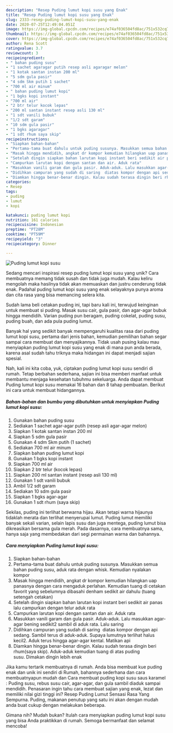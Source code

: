```yaml
---
description: "Resep Puding lumut kopi susu yang Enak"
title: "Resep Puding lumut kopi susu yang Enak"
slug: 2333-resep-puding-lumut-kopi-susu-yang-enak
date: 2020-07-25T12:49:04.051Z
image: https://img-global.cpcdn.com/recipes/e74af036504fd8ac/751x532cq70/puding-lumut-kopi-susu-foto-resep-utama.jpg
thumbnail: https://img-global.cpcdn.com/recipes/e74af036504fd8ac/751x532cq70/puding-lumut-kopi-susu-foto-resep-utama.jpg
cover: https://img-global.cpcdn.com/recipes/e74af036504fd8ac/751x532cq70/puding-lumut-kopi-susu-foto-resep-utama.jpg
author: Rena Scott
ratingvalue: 3.7
reviewcount: 3
recipeingredient:
- " bahan puding susu"
- "1 sachet agaragar putih resep asli agaragar melon"
- "1 kotak santan instan 200 ml"
- "5 sdm gula pasir"
- "4 sdm Skm putih 1 sachet"
- "700 ml air minum"
- " bahan puding lumut kopi"
- "1 bgks kopi instant"
- "700 ml air"
- "2 btr telur kocok lepas"
- "200 ml santan instant resep asli 130 ml"
- "1 sdt vanili bubuk"
- "1/2 sdt garam"
- "10 sdm gula pasir"
- "1 bgks agaragar"
- "1 sdt rhum saya skip"
recipeinstructions:
- "Siapkan bahan-bahan"
- "Pertama-tama buat dahulu untuk puding susunya. Masukkan semua bahan puding susu, aduk rata dengan whisk. Kemudian nyalakan kompor"
- "Masak hingga mendidih, angkat dr kompor kemudian hilangkan uap panasnya dengan cara mengaduk perlahan. Kemudian tuang di cetakan favorit yang sebelumnya dibasahi denham sedikit air dahulu (tuang setengah cetakan)"
- "Setelah dingin siapkan bahan larutan kopi instant beri sedikit air panas lalu campurkan dengan telur aduk rata"
- "Campurkan larutan kopi dengan santan dan air. Aduk rata"
- "Masukkan vanili garam dan gula pasir. Aduk-aduk. Lalu masukkan agar-agar bening sedikit2 sambil di aduk rata. Lalu saring"
- "Didihkan campuran yang sudah di saring  diatas kompor dengan api sedang. Sambil terus di aduk-aduk. Supaya lumutnya terlihat halus kecil2. Aduk terus hingga agar-agar kental. Matikan api"
- "Diamkan hingga benar-benar dingin. Kalau sudah terasa dingin beri rhum(saya skip). Aduk-aduk kemudian tuang di atas puding susu. Dimakan dingin lebih enak"
categories:
- Resep
tags:
- puding
- lumut
- kopi

katakunci: puding lumut kopi 
nutrition: 161 calories
recipecuisine: Indonesian
preptime: "PT28M"
cooktime: "PT59M"
recipeyield: "3"
recipecategory: Dinner

---
```



![Puding lumut kopi susu](https://img-global.cpcdn.com/recipes/e74af036504fd8ac/751x532cq70/puding-lumut-kopi-susu-foto-resep-utama.jpg)

Sedang mencari inspirasi resep puding lumut kopi susu yang unik? Cara membuatnya memang tidak susah dan tidak juga mudah. Kalau keliru mengolah maka hasilnya tidak akan memuaskan dan justru cenderung tidak enak. Padahal puding lumut kopi susu yang enak selayaknya punya aroma dan cita rasa yang bisa memancing selera kita.

Sudah lama beli cetakan puding ini, tapi baru kali ini, terwujud keinginan untuk membuat si puding. Masak susu cair, gula pasir, dan agar-agar bubuk hingga mendidih. Varian puding pun beragam, puding cokelat, puding susu, puding buah, dan ada pula puding lumut.

Banyak hal yang sedikit banyak mempengaruhi kualitas rasa dari puding lumut kopi susu, pertama dari jenis bahan, kemudian pemilihan bahan segar sampai cara membuat dan menyajikannya. Tidak usah pusing kalau mau menyiapkan puding lumut kopi susu yang enak di mana pun anda berada, karena asal sudah tahu triknya maka hidangan ini dapat menjadi sajian spesial.


Nah, kali ini kita coba, yuk, ciptakan puding lumut kopi susu sendiri di rumah. Tetap berbahan sederhana, sajian ini bisa memberi manfaat untuk membantu menjaga kesehatan tubuhmu sekeluarga. Anda dapat membuat Puding lumut kopi susu memakai 16 bahan dan 8 tahap pembuatan. Berikut ini cara untuk membuat hidangannya.

<!--inarticleads1-->

##### Bahan-bahan dan bumbu yang dibutuhkan untuk menyiapkan Puding lumut kopi susu:

1. Gunakan  bahan puding susu
1. Sediakan 1 sachet agar-agar putih (resep asli agar-agar melon)
1. Siapkan 1 kotak santan instan 200 ml
1. Siapkan 5 sdm gula pasir
1. Gunakan 4 sdm Skm putih (1 sachet)
1. Sediakan 700 ml air minum
1. Siapkan  bahan puding lumut kopi
1. Gunakan 1 bgks kopi instant
1. Siapkan 700 ml air
1. Siapkan 2 btr telur (kocok lepas)
1. Siapkan 200 ml santan instant (resep asli 130 ml)
1. Gunakan 1 sdt vanili bubuk
1. Ambil 1/2 sdt garam
1. Sediakan 10 sdm gula pasir
1. Siapkan 1 bgks agar-agar
1. Gunakan 1 sdt rhum (saya skip)


Sekilas, puding ini terlihat berwarna hijau. Akan tetapi warna hijaunya tidaklah merata dan terlihat menyerupai lumut. Puding lumut memiliki banyak sekali varian, selain lapis susu dan juga mentega, puding lumut bisa dikreasikan bersama gula merah. Pada dasarnya, cara membuatnya sama, hanya saja yang membedakan dari segi permainan warna dan bahannya. 

<!--inarticleads2-->

##### Cara menyiapkan Puding lumut kopi susu:

1. Siapkan bahan-bahan
1. Pertama-tama buat dahulu untuk puding susunya. Masukkan semua bahan puding susu, aduk rata dengan whisk. Kemudian nyalakan kompor
1. Masak hingga mendidih, angkat dr kompor kemudian hilangkan uap panasnya dengan cara mengaduk perlahan. Kemudian tuang di cetakan favorit yang sebelumnya dibasahi denham sedikit air dahulu (tuang setengah cetakan)
1. Setelah dingin siapkan bahan larutan kopi instant beri sedikit air panas lalu campurkan dengan telur aduk rata
1. Campurkan larutan kopi dengan santan dan air. Aduk rata
1. Masukkan vanili garam dan gula pasir. Aduk-aduk. Lalu masukkan agar-agar bening sedikit2 sambil di aduk rata. Lalu saring
1. Didihkan campuran yang sudah di saring  diatas kompor dengan api sedang. Sambil terus di aduk-aduk. Supaya lumutnya terlihat halus kecil2. Aduk terus hingga agar-agar kental. Matikan api
1. Diamkan hingga benar-benar dingin. Kalau sudah terasa dingin beri rhum(saya skip). Aduk-aduk kemudian tuang di atas puding susu. Dimakan dingin lebih enak


Jika kamu tertarik membuatnya di rumah. Anda bisa membuat kue puding enak dan unik ini sendiri di Rumah, bahannya sederhana dan cara membuatnyapun mudah dan Cara membuat puding kopi susu saus karamel : Puding susu, rebus susu cair, agar-agar, dan gula sambil diaduk sampai mendidih. Penasaran ingin tahu cara membuat sajian yang enak, lezat dan memiliki nilai gizi tinggi ini? Resep Puding Lumut Sensasi Rasa Yang Sempurna. Puding, makanan penutup yang satu ini akan dengan mudah anda buat cukup dengan melakukan beberapa. 

Gimana nih? Mudah bukan? Itulah cara menyiapkan puding lumut kopi susu yang bisa Anda praktikkan di rumah. Semoga bermanfaat dan selamat mencoba!
